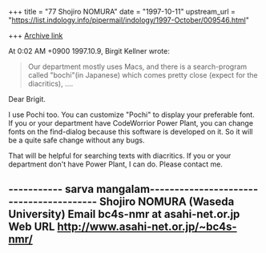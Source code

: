 +++
title = "77 Shojiro NOMURA"
date = "1997-10-11"
upstream_url = "https://list.indology.info/pipermail/indology/1997-October/009546.html"

+++
[Archive link](https://list.indology.info/pipermail/indology/1997-October/009546.html)

At 0:02 AM +0900 1997.10.9, Birgit Kellner wrote:
>Our department mostly
> uses Macs, and there is a search-program called "bochi"(in Japanese)
> which comes pretty close (expect for the diacritics), ....


Dear Brigit.

I use Pochi too. You can customize "Pochi" to display your preferable font.
If you or your department have CodeWorrior Power Plant, you can change fonts
on the find-dialog because this software is developed on it.  So it will be
a quite safe change without any bugs.

That will be helpful for searching texts with diacritics.
If you or your department don't have Power Plant,  I can do. Please contact
me.


----------- sarva mangalam----------------------------------------
Shojiro NOMURA (Waseda University)
Email   bc4s-nmr at asahi-net.or.jp
Web URL  http://www.asahi-net.or.jp/~bc4s-nmr/
---------------------------------------------------------------------------



